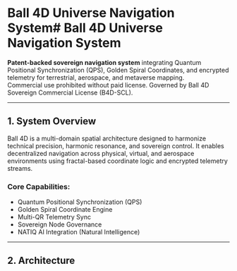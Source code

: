 
# Ball 4D Universe Navigation System# Ball 4D Universe Navigation System

**Patent-backed sovereign navigation system** integrating Quantum Positional Synchronization (QPS), Golden Spiral Coordinates, and encrypted telemetry for terrestrial, aerospace, and metaverse mapping.  
Commercial use prohibited without paid license. Governed by Ball 4D Sovereign Commercial License (B4D-SCL).

---

## 1. System Overview

Ball 4D is a multi-domain spatial architecture designed to harmonize technical precision, harmonic resonance, and sovereign control. It enables decentralized navigation across physical, virtual, and aerospace environments using fractal-based coordinate logic and encrypted telemetry streams.

### Core Capabilities:
- Quantum Positional Synchronization (QPS)
- Golden Spiral Coordinate Engine
- Multi-QR Telemetry Sync
- Sovereign Node Governance
- NATIQ AI Integration (Natural Intelligence)

---

## 2. Architecture
